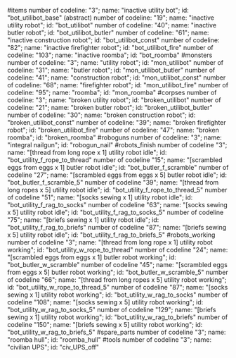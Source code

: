 #items
number of codeline: "3";   name: "inactive utility bot";        id: "bot_utilibot_base" (abstract)
number of codeline: "19";  name: "inactive utility robot";      id: "bot_utilibot"
number of codeline: "40";  name: "inactive butler robot";       id: "bot_utilibot_butler"
number of codeline: "61";  name: "inactive construction robot"; id: "bot_utilibot_const"
number of codeline: "82";  name: "inactive firefighter robot";  id: "bot_utilibot_fire"
number of codeline: "103"; name: "inactive roomba";             id: "bot_roomba"
#monsters
number of codeline: "3";  name: "utility robot";      id: "mon_utilibot"
number of codeline: "31"; name: "butler robot";       id: "mon_utilibot_butler"
number of codeline: "41"; name: "construction robot"; id: "mon_utilibot_const"
number of codeline: "68"; name: "firefighter robot";  id: "mon_utilibot_fire"
number of codeline: "95"; name: "roomba";             id: "mon_roomba"
#corpses
number of codeline: "3";  name: "broken utility robot";      id: "broken_utilibot"
number of codeline: "21"; name: "broken butler robot";       id: "broken_utilibot_butler"
number of codeline: "30"; name: "broken construction robot"; id: "broken_utilibot_const"
number of codeline: "39"; name: "broken firefighter robot";  id: "broken_utilibot_fire"
number of codeline: "47"; name: "broken roomba";             id: "broken_roomba"
#roboguns
number of codeline: "3"; name: "integral nailgun"; id: "robogun_nail"
#robots_finish
number of codeline "3";  name: "[thread from long rope x 1] utility robot idle";   id: "bot_utility_f_rope_to_thread"
number of codeline "15"; name: "[scrambled eggs from eggs x 1] butler robot idle"; id: "bot_butler_f_scramble"
number of codeline "27"; name: "[scrambled eggs from eggs x 5] butler robot idle"; id: "bot_butler_f_scramble_5"
number of codeline "39"; name: "[thread from long ropes x 5] utility robot idle";  id: "bot_utility_f_rope_to_thread_5"
number of codeline "51"; name: "[socks sewing x 1] utility robot idle";            id: "bot_utility_f_rag_to_socks"
number of codeline "63"; name: "[socks sewing x 5] utility robot idle";            id: "bot_utility_f_rag_to_socks_5"
number of codeline "75"; name: "[briefs sewing x 1] utility robot idle";           id: "bot_utility_f_rag_to_briefs"
number of codeline "87"; name: "[briefs sewing x 5] utility robot idle";           id: "bot_utility_f_rag_to_briefs_5"
#robots_working
number of codeline "3";   name: "[thread from long rope x 1] utility robot working";   id: "bot_utility_w_rope_to_thread"
number of codeline "24";  name: "[scrambled eggs from eggs x 1] butler robot working"; id: "bot_butler_w_scramble"
number of codeline "45";  name: "[scrambled eggs from eggs x 5] butler robot working"; id: "bot_butler_w_scramble_5"
number of codeline "66";  name: "[thread from long ropes x 5] utility robot working";  id: "bot_utility_w_rope_to_thread_5"
number of codeline "87";  name: "[socks sewing x 1] utility robot working";            id: "bot_utility_w_rag_to_socks"
number of codeline "108"; name: "[socks sewing x 5] utility robot working";            id: "bot_utility_w_rag_to_socks_5"
number of codeline "129"; name: "[briefs sewing x 1] utility robot working";           id: "bot_utility_w_rag_to_briefs"
number of codeline "150"; name: "[briefs sewing x 5] utility robot working";           id: "bot_utility_w_rag_to_briefs_5"
#spare_parts
number of codeline "3"; name: "roomba hull"; id: "roomba_hull"
#tools
number of codeline "3"; name: "civilian UPS"; id: "civ_UPS_off"